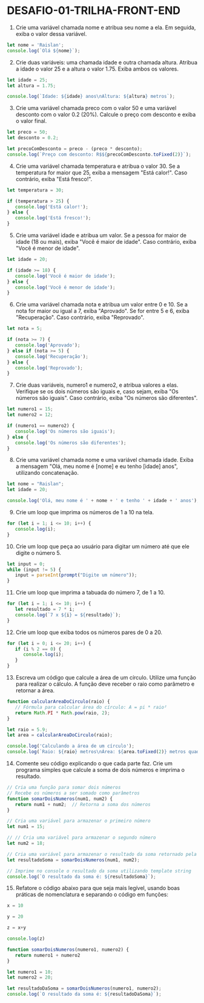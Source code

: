 # DESAFIO-01-TRILHA-FRONT-END
1) Crie uma variável chamada nome e atribua seu nome a ela. Em seguida, exiba o valor dessa variável.
```js
let nome = 'Raislan';
console.log(`Olá ${nome}`);
```
2) Crie duas variáveis: uma chamada idade e outra chamada altura. Atribua a idade o valor 25 e a altura o valor 1.75. Exiba ambos os valores.
```js
let idade = 25;
let altura = 1.75;

console.log(`Idade: ${idade} anos\nAltura: ${altura} metros`);
```
3) Crie uma variável chamada preco com o valor 50 e uma variável desconto com o valor 0.2 (20%). Calcule o preço com desconto e exiba o valor final.
```js
let preco = 50;
let desconto = 0.2;

let precoComDesconto = preco - (preco * desconto);
console.log(`Preço com desconto: R$${precoComDesconto.toFixed(2)}`);
```
4) Crie uma variável chamada temperatura e atribua o valor 30. Se a temperatura for maior que 25, exiba a mensagem "Está calor!". Caso contrário, exiba "Está fresco!".
```js
let temperatura = 30;

if (temperatura > 25) {
   console.log('Está calor!');
} else {
   console.log('Está fresco!');
}
```
5) Crie uma variável idade e atribua um valor. Se a pessoa for maior de idade (18 ou mais), exiba "Você é maior de idade". Caso contrário, exiba "Você é menor de idade".
```js
let idade = 20;

if (idade >= 18) {
   console.log('Você é maior de idade');
} else {
   console.log('Você é menor de idade');
}
```
6) Crie uma variável chamada nota e atribua um valor entre 0 e 10. Se a nota for maior ou igual a 7, exiba "Aprovado". Se for entre 5 e 6, exiba "Recuperação". Caso contrário, exiba "Reprovado".
```js
let nota = 5;

if (nota >= 7) {
   console.log('Aprovado');
} else if (nota >= 5) {
   console.log('Recuperação');
} else {
   console.log('Reprovado');
}
```
7) Crie duas variáveis, numero1 e numero2, e atribua valores a elas. Verifique se os dois números são iguais e, caso sejam, exiba "Os números são iguais". Caso contrário, exiba "Os números são diferentes".
```js
let numero1 = 15;
let numero2 = 12;

if (numero1 == numero2) {
   console.log('Os números são iguais');
} else {
   console.log('Os números são diferentes');
}
```
8) Crie uma variável chamada nome e uma variável chamada idade. Exiba a mensagem "Olá, meu nome é [nome] e eu tenho [idade] anos", utilizando concatenação.
```js
let nome = "Raislan";
let idade = 20;

console.log('Olá, meu nome é ' + nome + ' e tenho ' + idade + ' anos');
```
9) Crie um loop que imprima os números de 1 a 10 na tela.
```js
for (let i = 1; i <= 10; i++) {
   console.log(i);
}
```
10) Crie um loop que peça ao usuário para digitar um número até que ele digite o número 5.
```js
let input = 0;
while (input != 5) {
   input = parseInt(prompt("Digite um número"));
}
```
11) Crie um loop que imprima a tabuada do número 7, de 1 a 10.
```js
for (let i = 1; i <= 10; i++) {
   let resultado = 7 * i;
   console.log(`7 x ${i} = ${resultado}`);
}
```
12) Crie um loop que exiba todos os números pares de 0 a 20.
```js
for (let i = 0; i <= 20; i++) {
   if (i % 2 == 0) {
      console.log(i);
   }
}
```
13) Escreva um código que calcule a área de um círculo. Utilize uma função para realizar o cálculo. A função deve receber o raio como parâmetro e retornar a área.
```js
function calcularAreaDoCirculo(raio) {
   // Fórmula para calcular área do círculo: A = pi * raio²
   return Math.PI * Math.pow(raio, 2);
}

let raio = 5.9;
let area = calcularAreaDoCirculo(raio);

console.log('Calculando a área de um círculo');
console.log(`Raio: ${raio} metros\nÁrea: ${area.toFixed(2)} metros quadrados`);
```
14) Comente seu código explicando o que cada parte faz. Crie um programa simples que calcule a soma de dois números e imprima o resultado.
```js
// Cria uma função para somar dois números
// Recebe os números a ser somado como parâmetros
function somarDoisNumeros(num1, num2) {
   return num1 + num2;  // Retorna a soma dos números
}

// Cria uma variável para armazenar o primeiro número
let num1 = 15;

// // Cria uma variável para armazenar o segundo número
let num2 = 18;

// Cria uma variável para armazenar o resultado da soma retornado pela função somarDoisNumeros(num1, num2)
let resultadoSoma = somarDoisNumeros(num1, num2);

// Imprime no console o resultado da soma utilizando template string
console.log(`O resultado da soma é: ${resultadoSoma}`);
```
15) Refatore o código abaixo para que seja mais legível, usando boas práticas de nomenclatura e separando o código em funções:
```js
x = 10

y = 20

z = x+y

console.log(z)
```
```js
function somarDoisNumeros(numero1, numero2) {
   return numero1 + numero2
}

let numero1 = 10;
let numero2 = 20;

let resultadoDaSoma = somarDoisNumeros(numero1, numero2);
console.log(`O resultado da soma é: ${resultadoDaSoma}`);
```

